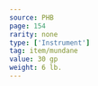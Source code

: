 ```yaml
---
source: PHB
page: 154
rarity: none
type: ['Instrument']
tag: item/mundane
value: 30 gp
weight: 6 lb.
---
```


